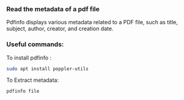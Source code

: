 ### Read the metadata of a pdf file

Pdfinfo displays various metadata related to a PDF file, such as title, subject, author, creator, and creation date.

### Useful commands:

To install pdfinfo :

```bash
sudo apt install poppler-utils
```

To Extract metadata:

```bash
pdfinfo file
```
